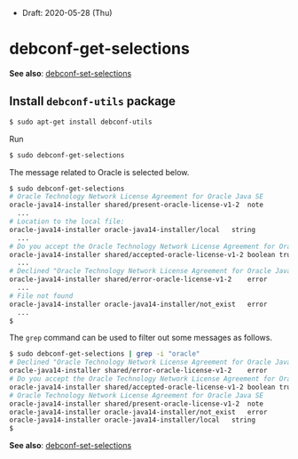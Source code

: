 * Draft: 2020-05-28 (Thu)

# debconf-get-selections

**See also**: [debconf-set-selections](debconf-set-selections.md)

## Install `debconf-utils` package

```bash
$ sudo apt-get install debconf-utils
```

Run

```bash
$ sudo debconf-get-selections
```

The message related to Oracle is selected below.

```bash
$ sudo debconf-get-selections
# Oracle Technology Network License Agreement for Oracle Java SE
oracle-java14-installer	shared/present-oracle-license-v1-2	note	
  ...
# Location to the local file:
oracle-java14-installer	oracle-java14-installer/local	string	
  ...
# Do you accept the Oracle Technology Network License Agreement for Oracle Java SE terms?
oracle-java14-installer	shared/accepted-oracle-license-v1-2	boolean	true
  ...
# Declined "Oracle Technology Network License Agreement for Oracle Java SE"
oracle-java14-installer	shared/error-oracle-license-v1-2	error	
  ...
# File not found
oracle-java14-installer	oracle-java14-installer/not_exist	error	
  ...
$
```

The `grep` command can be used to filter out some messages as follows.

```bash
$ sudo debconf-get-selections | grep -i "oracle"
# Declined "Oracle Technology Network License Agreement for Oracle Java SE"
oracle-java14-installer	shared/error-oracle-license-v1-2	error	
# Do you accept the Oracle Technology Network License Agreement for Oracle Java SE terms?
oracle-java14-installer	shared/accepted-oracle-license-v1-2	boolean	true
# Oracle Technology Network License Agreement for Oracle Java SE
oracle-java14-installer	shared/present-oracle-license-v1-2	note	
oracle-java14-installer	oracle-java14-installer/not_exist	error	
oracle-java14-installer	oracle-java14-installer/local	string	
$
```

**See also**: [debconf-set-selections](debconf-set-selections.md)